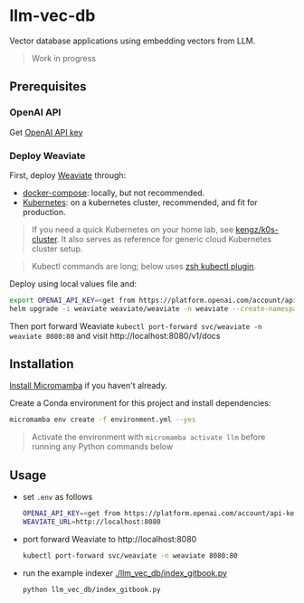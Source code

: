 # llm-vec-db

Vector database applications using embedding vectors from LLM.

> Work in progress

## Prerequisites

### OpenAI API

Get [OpenAI API key](https://platform.openai.com/account/api-keys)

### Deploy Weaviate

First, deploy [Weaviate](https://weaviate.io) through:

- [docker-compose](https://weaviate.io/developers/weaviate/installation/docker-compose): locally, but not recommended.
- [Kubernetes](https://weaviate.io/developers/weaviate/installation/kubernetes): on a kubernetes cluster, recommended, and fit for production.

> If you need a quick Kubernetes on your home lab, see [kengz/k0s-cluster](https://github.com/kengz/k0s-cluster). It also serves as reference for generic cloud Kubernetes cluster setup.

> Kubectl commands are long; below uses [zsh kubectl plugin](https://github.com/ohmyzsh/ohmyzsh/tree/master/plugins/kubectl).

Deploy using local values file and:

```bash
export OPENAI_API_KEY=<get from https://platform.openai.com/account/api-keys>
helm upgrade -i weaviate weaviate/weaviate -n weaviate --create-namespace -f ./helm/values.yaml --set modules.text2vec-openai.enabled=true,modules.text2vec-openai.apiKey=$OPENAI_API_KEY
```

Then port forward Weaviate `kubectl port-forward svc/weaviate -n weaviate 8080:80` and visit http://localhost:8080/v1/docs

## Installation

[Install Micromamba](https://mamba.readthedocs.io/en/latest/installation.html#homebrew) if you haven't already.

Create a Conda environment for this project and install dependencies:

```bash
micromamba env create -f environment.yml --yes
```

> Activate the environment with `micromamba activate llm` before running any Python commands below

## Usage

- set `.env` as follows

  ```bash
  OPENAI_API_KEY=<get from https://platform.openai.com/account/api-keys>
  WEAVIATE_URL=http://localhost:8080
  ```

- port forward Weaviate to http://localhost:8080

  ```bash
  kubectl port-forward svc/weaviate -n weaviate 8080:80
  ```

- run the example indexer [./llm_vec_db/index_gitbook.py](./llm_vec_db/index_gitbook.py)

  ```bash
  python llm_vec_db/index_gitbook.py
  ```
